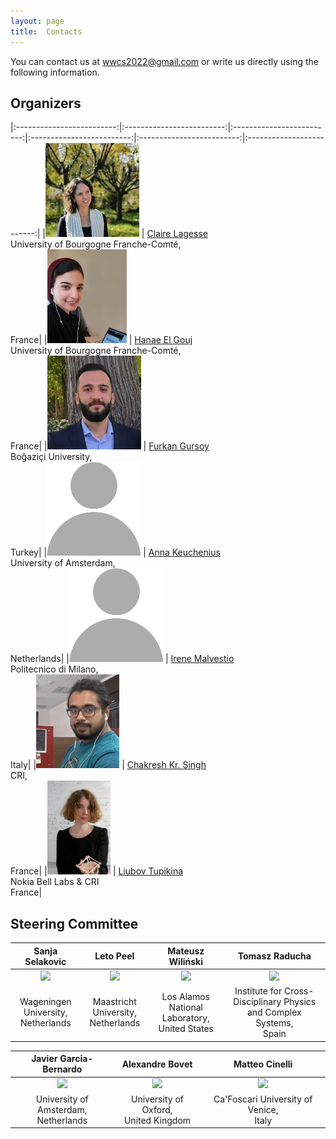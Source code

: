 ```yaml
---
layout: page
title:  Contacts
---
```



You can contact us at [wwcs2022@gmail.com](mailto:wwwcs2022@gmail.com) or write us directly using the following information.

## Organizers

|:-------------------------:|:-------------------------:|:-------------------------:|:-------------------------:|:-------------------------:|:-------------------------:|
|<img src="/assets/image/claire.jpg" height="150px"  /> | [Claire Lagesse](http://thema.univ-fcomte.fr/page_personnelle/clagesse) <br/> University of Bourgogne Franche-Comté, <br> France|
|<img src="/assets/image/hanae.jpg" height="150px"  /> | [Hanae El Gouj](http://thema.univ-fcomte.fr/page_personnelle/hanae) <br/> University of Bourgogne Franche-Comté, <br> France|
|<img src="/assets/image/furkan.png" height="150px"  /> | [Furkan Gursoy](https://furkangursoy.github.io) <br/> Boğaziçi University, <br> Turkey|
|<img src="/assets/image/blank.png" height="150px"  /> | [Anna Keuchenius](https://www.uva.nl/en/profile/k/e/a.keuchenius/a.keuchenius.html) <br/> University of Amsterdam, <br> Netherlands|
|<img src="/assets/image/blank.png" height="150px"  /> | [Irene Malvestio](https://www.som.polimi.it/people/malvestio-irene/) <br/> Politecnico di Milano, <br> Italy|
|<img src="/assets/image/chakresh.png" height="150px"  /> | [Chakresh Kr. Singh](https://chakreshiitgn.github.io/) <br/> CRI, <br> France|
|<img src="/assets/image/liubov.png" height="150px"  /> | [Liubov Tupikina](https://sites.google.com/view/liubovkmatematike/) <br/> Nokia Bell Labs & CRI <br> France|


## Steering Committee

|Sanja Selakovic|Leto Peel|Mateusz Wiliński|Tomasz Raducha|
|:-------------------------:|:-------------------------:|:-------------------------:|:-------------------------:|
|<img src="/assets/image/sanja_150.jpg" height="150px" /> | <img src="/assets/image/leopen_150.jpg" height="150px" /> | <img src="/assets/image/mateusz_150.jpg" height="150px"  /> | <img src="/assets/image/tomasz.jpg" height="150px"  />|
|Wageningen University, <br> Netherlands|Maastricht University, <br> Netherlands|Los Alamos National Laboratory, <br> United States|Institute for Cross-Disciplinary Physics and Complex Systems, <br> Spain|

|Javier Garcia-Bernardo|Alexandre Bovet|Matteo Cinelli|
|:-------------------------:|:-------------------------:|:-------------------------:|
|<img src="/assets/image/javier_150.jpg" height="150px" /> | <img src="/assets/image/alex.jpg" height="150px"/> | <img src="/assets/image/matteo.jpg" height="150px"  />|
|University of Amsterdam, <br> Netherlands| University of Oxford, <br> United Kingdom|Ca'Foscari University of Venice, <br> Italy|
